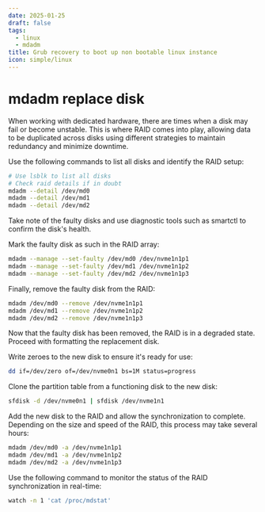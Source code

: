 ```yaml
---
date: 2025-01-25
draft: false
tags:
  - linux
  - mdadm
title: Grub recovery to boot up non bootable linux instance
icon: simple/linux
---
```


# mdadm replace disk
When working with dedicated hardware, there are times when a disk may fail or become unstable. This is where RAID comes into play, allowing data to be duplicated across disks using different strategies to maintain redundancy and minimize downtime.

Use the following commands to list all disks and identify the RAID setup:
```bash
# Use lsblk to list all disks
# Check raid details if in doubt
mdadm --detail /dev/md0
mdadm --detail /dev/md1
mdadm --detail /dev/md2
```

Take note of the faulty disks and use diagnostic tools such as smartctl to confirm the disk's health.

Mark the faulty disk as such in the RAID array:
```bash
mdadm --manage --set-faulty /dev/md0 /dev/nvme1n1p1
mdadm --manage --set-faulty /dev/md1 /dev/nvme1n1p2
mdadm --manage --set-faulty /dev/md2 /dev/nvme1n1p3
```

Finally, remove the faulty disk from the RAID:
```bash
mdadm /dev/md0 --remove /dev/nvme1n1p1
mdadm /dev/md1 --remove /dev/nvme1n1p2
mdadm /dev/md2 --remove /dev/nvme1n1p3
```

Now that the faulty disk has been removed, the RAID is in a degraded state. Proceed with formatting the replacement disk.

Write zeroes to the new disk to ensure it's ready for use:
```bash
dd if=/dev/zero of=/dev/nvme0n1 bs=1M status=progress
```

Clone the partition table from a functioning disk to the new disk:
```bash
sfdisk -d /dev/nvme0n1 | sfdisk /dev/nvme1n1
```

Add the new disk to the RAID and allow the synchronization to complete. Depending on the size and speed of the RAID, this process may take several hours:
```bash
mdadm /dev/md0 -a /dev/nvme1n1p1
mdadm /dev/md1 -a /dev/nvme1n1p2
mdadm /dev/md2 -a /dev/nvme1n1p3
```

Use the following command to monitor the status of the RAID synchronization in real-time:
```bash
watch -n 1 'cat /proc/mdstat'
```